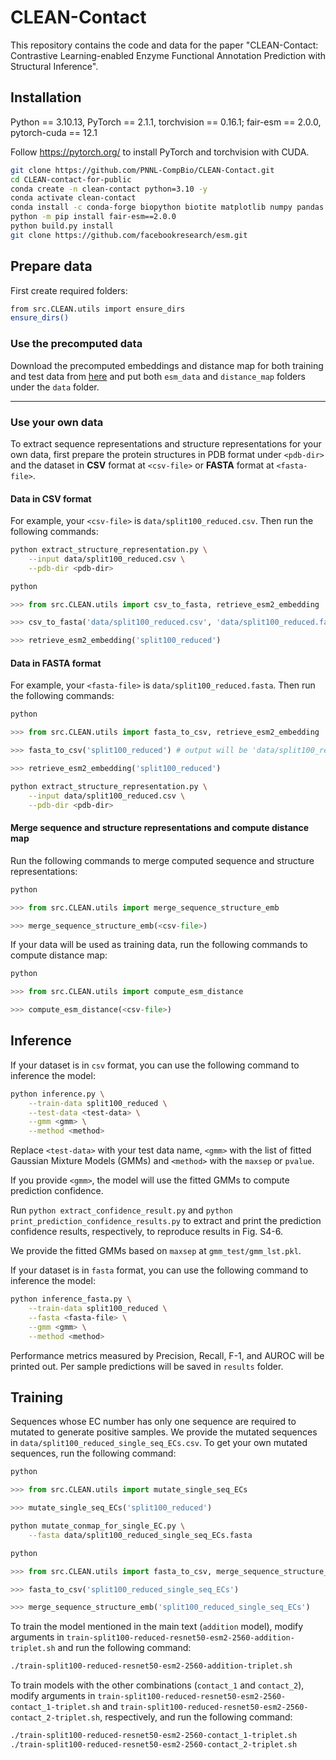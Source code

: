 # CLEAN-Contact

This repository contains the code and data for the paper "CLEAN-Contact: Contrastive Learning-enabled Enzyme Functional Annotation Prediction with Structural Inference".

## Installation

Python == 3.10.13, PyTorch == 2.1.1, torchvision == 0.16.1;
fair-esm == 2.0.0, pytorch-cuda == 12.1

Follow https://pytorch.org/ to install PyTorch and torchvision with CUDA. 

```bash
git clone https://github.com/PNNL-CompBio/CLEAN-Contact.git
cd CLEAN-contact-for-public
conda create -n clean-contact python=3.10 -y
conda activate clean-contact
conda install -c conda-forge biopython biotite matplotlib numpy pandas pyyaml scikit-learn scipy tensorboardx tqdm
python -m pip install fair-esm==2.0.0
python build.py install
git clone https://github.com/facebookresearch/esm.git
```

## Prepare data

First create required folders:

```bash
from src.CLEAN.utils import ensure_dirs
ensure_dirs()
```

### Use the precomputed data

Download the precomputed embeddings and distance map for both training and test data from [here](https://drive.google.com/drive/folders/1yw0P8kjiqCUPyYAZdI-GIpSGEnSOScVZ?usp=sharing) and put both `esm_data` and `distance_map` folders under the `data` folder.

---

### Use your own data

To extract sequence representations and structure representations for your own data, first prepare the protein structures in PDB format under `<pdb-dir>` and the dataset in **CSV** format at `<csv-file>` or **FASTA** format at `<fasta-file>`. 

#### Data in CSV format

For example, your `<csv-file>` is `data/split100_reduced.csv`. Then run the following commands: 

```bash
python extract_structure_representation.py \
    --input data/split100_reduced.csv \
    --pdb-dir <pdb-dir> 
```

```python
python

>>> from src.CLEAN.utils import csv_to_fasta, retrieve_esm2_embedding

>>> csv_to_fasta('data/split100_reduced.csv', 'data/split100_reduced.fasta') # fasta file will be 'data/split100_reduced.fasta'

>>> retrieve_esm2_embedding('split100_reduced')
```

#### Data in FASTA format

For example, your `<fasta-file>` is `data/split100_reduced.fasta`. Then run the following commands:

```python
python

>>> from src.CLEAN.utils import fasta_to_csv, retrieve_esm2_embedding

>>> fasta_to_csv('split100_reduced') # output will be 'data/split100_reduced.csv'

>>> retrieve_esm2_embedding('split100_reduced')
```

```bash
python extract_structure_representation.py \
    --input data/split100_reduced.csv \
    --pdb-dir <pdb-dir> 
```

#### Merge sequence and structure representations and compute distance map

Run the following commands to merge computed sequence and structure representations:

```python
python

>>> from src.CLEAN.utils import merge_sequence_structure_emb

>>> merge_sequence_structure_emb(<csv-file>)
```

If your data will be used as training data, run the following commands to compute distance map:

```python
python

>>> from src.CLEAN.utils import compute_esm_distance

>>> compute_esm_distance(<csv-file>)
```

## Inference

If your dataset is in `csv` format, you can use the following command to inference the model:

```bash
python inference.py \
    --train-data split100_reduced \
    --test-data <test-data> \
    --gmm <gmm> \
    --method <method>
```

Replace `<test-data>` with your test data name, `<gmm>` with the list of fitted Gaussian Mixture Models (GMMs) and `<method>` with the `maxsep` or `pvalue`.

If you provide `<gmm>`, the model will use the fitted GMMs to compute prediction confidence. 

Run `python extract_confidence_result.py` and `python print_prediction_confidence_results.py` to extract and print the prediction confidence results, respectively, to reproduce results in Fig. S4-6.

We provide the fitted GMMs based on `maxsep` at `gmm_test/gmm_lst.pkl`. 

If your dataset is in `fasta` format, you can use the following command to inference the model:

```bash
python inference_fasta.py \
    --train-data split100_reduced \
    --fasta <fasta-file> \
    --gmm <gmm> \
    --method <method>
```

Performance metrics measured by Precision, Recall, F-1, and AUROC will be printed out. Per sample predictions will be saved in `results` folder.

## Training

Sequences whose EC number has only one sequence are required to mutated to generate positive samples. We provide the mutated sequences in `data/split100_reduced_single_seq_ECs.csv`. To get your own mutated sequences, run the following command:

```python
python

>>> from src.CLEAN.utils import mutate_single_seq_ECs

>>> mutate_single_seq_ECs('split100_reduced')
```

```bash
python mutate_conmap_for_single_EC.py \
    --fasta data/split100_reduced_single_seq_ECs.fasta 
```

```python
python

>>> from src.CLEAN.utils import fasta_to_csv, merge_sequence_structure_emb

>>> fasta_to_csv('split100_reduced_single_seq_ECs')

>>> merge_sequence_structure_emb('split100_reduced_single_seq_ECs')
```

To train the model mentioned in the main text (`addition` model), modify arguments in `train-split100-reduced-resnet50-esm2-2560-addition-triplet.sh` and run the following command:

```bash
./train-split100-reduced-resnet50-esm2-2560-addition-triplet.sh
```

To train models with the other combinations (`contact_1` and `contact_2`), modify arguments in `train-split100-reduced-resnet50-esm2-2560-contact_1-triplet.sh` and `train-split100-reduced-resnet50-esm2-2560-contact_2-triplet.sh`, respectively, and run the following command:

```bash
./train-split100-reduced-resnet50-esm2-2560-contact_1-triplet.sh
./train-split100-reduced-resnet50-esm2-2560-contact_2-triplet.sh
```
